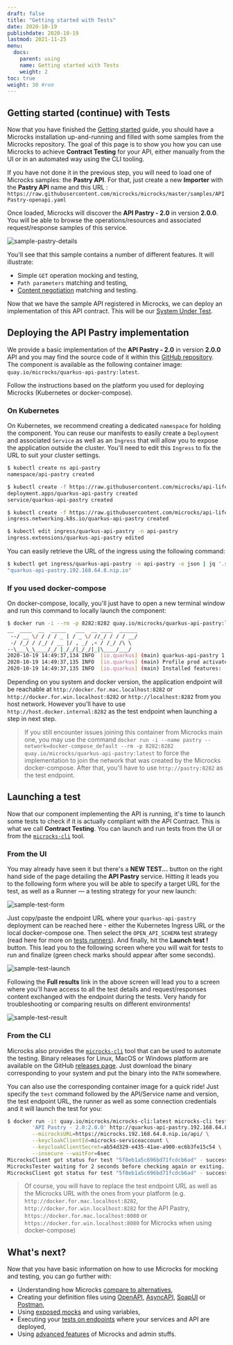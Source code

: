 ```yaml
---
draft: false
title: "Getting started with Tests"
date: 2020-10-19
publishdate: 2020-10-19
lastmod: 2021-11-25
menu:
  docs:
    parent: using
    name: Getting started with Tests
    weight: 2
toc: true
weight: 30 #rem
---
```


## Getting started (continue) with Tests

Now that you have finished the [Getting started](/documentation/getting-started) guide, you should have a Microcks installation up-and-running and filled with some samples from the Microcks repository. The goal of this page is to show you how you can use Microcks to achieve **Contract Testing** for your API, either manually from the UI or in an automated way using the CLI tooling.

If you have not done it in the previous step, you will need to load one of Microcks samples: the **Pastry API**. For that, just create a new <b>Importer</b> with the **Pastry API** name and this URL : `https://raw.githubusercontent.com/microcks/microcks/master/samples/APIPastry-openapi.yaml`

Once loaded, Microcks will discover the **API Pastry - 2.0** in version **2.0.0**. You will be able to browse the operations/resources and associated request/response samples of this service.

![sample-pastry-details](/images/sample-pastry-details.png)

You'll see that this sample contains a number of different features. It will illustrate:

* Simple `GET` operation mocking and testing, 
* `Path parameters` matching and testing,
* [Content negotiation](./using/advanced/#content-negocation-in-rest-mocks) matching and testing.

Now that we have the sample API registered in Microcks, we can deploy an implementation of this API contract. This will be our [System Under Test](https://en.wikipedia.org/wiki/System_under_test).


## Deploying the API Pastry implementation

We provide a basic implementation of the **API Pastry - 2.0** in version **2.0.0** API and you may find the source code of it within this [GitHub repository](https://github.com/microcks/api-lifecycle/tree/master/api-pastry-demo/api-implementations/quarkus-api-pastry). The component is available as the following container image: `quay.io/microcks/quarkus-api-pastry:latest`.

Follow the instructions based on the platform you used for deploying Microcks (Kubernetes or docker-compose).

### On Kubernetes

On Kubernetes, we recommend creating a dedicated `namespace` for holding the component. You can reuse our manifests to easily create a `Deployment` and associated `Service` as well as an `Ingress` that will allow you to expose the application outside the cluster. You'll need to edit this `Ingress` to fix the URL to suit your cluster settings.

```sh
$ kubectl create ns api-pastry
namespace/api-pastry created

$ kubectl create -f https://raw.githubusercontent.com/microcks/api-lifecycle/master/api-pastry-demo/api-implementations/quarkus-api-pastry/deployment.yml -n api-pastry
deployment.apps/quarkus-api-pastry created
service/quarkus-api-pastry created

$ kubectl create -f https://raw.githubusercontent.com/microcks/api-lifecycle/master/api-pastry-demo/api-implementations/quarkus-api-pastry/ingress.yml -n api-pastry
ingress.networking.k8s.io/quarkus-api-pastry created

$ kubectl edit ingress/quarkus-api-pastry -n api-pastry
ingress.extensions/quarkus-api-pastry edited
```

You can easily retrieve the URL of the ingress using the following command:

```sh
$ kubectl get ingress/quarkus-api-pastry -n api-pastry -o json | jq '.spec.rules[0].host'
"quarkus-api-pastry.192.168.64.8.nip.io"
```

### If you used docker-compose

On docker-compose, locally, you'll just have to open a new terminal window and run this command to locally launch the component:

```sh
$ docker run -i --rm -p 8282:8282 quay.io/microcks/quarkus-api-pastry:latest
__  ____  __  _____   ___  __ ____  ______ 
 --/ __ \/ / / / _ | / _ \/ //_/ / / / __/ 
 -/ /_/ / /_/ / __ |/ , _/ ,< / /_/ /\ \   
--\___\_\____/_/ |_/_/|_/_/|_|\____/___/   
2020-10-19 14:49:37,134 INFO  [io.quarkus] (main) quarkus-api-pastry 1.0.0-SNAPSHOT native (powered by Quarkus 1.7.1.Final) started in 0.104s. Listening on: http://0.0.0.0:8282
2020-10-19 14:49:37,135 INFO  [io.quarkus] (main) Profile prod activated. 
2020-10-19 14:49:37,135 INFO  [io.quarkus] (main) Installed features: [cdi, resteasy, resteasy-jaxb, resteasy-jsonb]
```

Depending on you system and docker version, the application endpoint will be reachable at `http://docker.for.mac.localhost:8282` or `http://docker.for.win.localhost:8282` or `http://localhost:8282` from you host network. However you'll have to use `http://host.docker.internal:8282` as the test endpoint when launching a step in next step.

> If you still encounter issues joining this container from Microcks main one, you may use the command `docker run -i --name pastry --network=docker-compose_default --rm -p 8282:8282 quay.io/microcks/quarkus-api-pastry:latest` to force the implementation to join the network that was created by the Microcks docker-compose. After that, you'll have to use `http://pastry:8282` as the test endpoint.

## Launching a test

Now that our component implementing the API is running, it's time to launch some tests to check if it is actually compliant with the API Contract. This is what we call **Contract Testing**. You can launch and run tests from the UI or from the [`microcks-cli`](../automating/cli/) tool.

### From the UI

You may already have seen it but there's a **NEW TEST...** button on the right hand side of the page detailing the **API Pastry** service. Hitting it leads you to the following form where you will be able to specify a target URL for the test, as well as a Runner — a testing strategy for your new launch:

![sample-test-form](/images/sample-test-form.png)

Just copy/paste the endpoint URL where your `quarkus-api-pastry` deployment can be reached here - either the Kubernetes Ingress URL or the local docker-compose one. Then select the `OPEN_API_SCHEMA` test strategy (read here for more on [tests runners](../using/tests/#test-runner)). And finally, hit the **Launch test !** button. This lead you to the following screen where you will wait for tests to run and finalize (green check marks should appear after some seconds).

![sample-test-launch](/images/sample-test-launch.png)

Following the **Full results** link in the above screen will lead you to a screen where you'll have access to all the test details and request/responses content exchanged with the endpoint during the tests. Very handy for troubleshooting or comparing results on different environments!

![sample-test-result](/images/sample-test-result.png)


### From the CLI

Microcks also provides the [`microcks-cli`](../automating/cli/) tool that can be used to automate the testing. Binary releases for Linux, MacOS or Windows platform are available on the GitHub [releases page](https://github.com/microcks/microcks-cli/releases). Just download the binary corresponding to your system and put the binary into the `PATH` somewhere.

You can also use the corresponding container image for a quick ride! Just specify the `test` command followed by the API/Service name and version, the test endpoint URL, the runner as well as some connection credentials and it will launch the test for you:

```sh
$ docker run -it quay.io/microcks/microcks-cli:latest microcks-cli test \
        'API Pastry - 2.0:2.0.0' http://quarkus-api-pastry.192.168.64.8.nip.io OPEN_API_SCHEMA \
        --microcksURL=https://microcks.192.168.64.8.nip.io/api/ \
        --keycloakClientId=microcks-serviceaccount \
        --keycloakClientSecret=ab54d329-e435-41ae-a900-ec6b3fe15c54 \
        --insecure --waitFor=6sec
MicrocksClient got status for test "5f8eb1a5c696bd71fcdcb6ad" - success: false, inProgress: true 
MicrocksTester waiting for 2 seconds before checking again or exiting.
MicrocksClient got status for test "5f8eb1a5c696bd71fcdcb6ad" - success: true, inProgress: false 
```

> Of course, you will have to replace the test endpoint URL as well as the Microcks URL with the ones from your platform (e.g. `http://docker.for.mac.localhost:8282`, `http://docker.for.win.localhost:8282` for the API Pastry, `https://docker.for.mac.localhost:8080` or `https://docker.for.win.localhost:8080` for Microcks when using docker-compose)

## What's next?

Now that you have basic information on how to use Microcks for mocking and testing, you can go further with:

* Understanding how Microcks [compare to alternatives](/documentation/using/alternatives),
* Creating your definition files using [OpenAPI](/documentation/using/openapi), [AsyncAPI](/documentation/using/asyncapi), [SoapUI](/documentation/using/soapui) or [Postman](/documentation/using/postman),
* Using [exposed mocks](/documentation/using/mocks) and using variables,
* Executing your [tests on endpoints](/documentation/using/tests) where your services and API are deployed,
* Using [advanced features]((/documentation/using/advanced)) of Microcks and admin stuffs.
